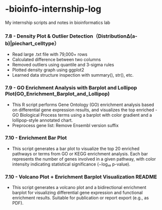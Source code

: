 # -bioinfo-internship-log
My internship scripts and notes in bioinformatics lab

### 7.8 - Density Plot & Outlier Detection（DistributionΔ(a-b)|piechart_celltype）
- Read large .txt file with 79,000+ rows
- Calculated difference between two columns
- Removed outliers using quantile and 3-sigma rules
- Plotted density graph using ggplot2
- Learned data structure inspection with summary(), str(), etc.

### 7.9 - GO Enrichment Analysis with Barplot and Lollipop Plot(GO_Enrichment_Barplot_and_Lollipop)
- This R script performs Gene Ontology (GO) enrichment analysis based on differential gene expression results, and visualizes the top enriched - GO Biological Process terms using a barplot with color gradient and a lollipop-style annotated chart.
- Preprocess gene list: Remove Ensembl version suffix
### 7.10 - Enrichment Bar Plot
- This script generates a bar plot to visualize the top 20 enriched pathways or terms from GO or KEGG enrichment analysis. Each bar represents the number of genes involved in a given pathway, with color intensity indicating statistical significance (−log₁₀ p-value).
### 7.10 -  Volcano Plot + Enrichment Barplot Visualization README
- This script generates a volcano plot and a bidirectional enrichment barplot for visualizing differential gene expression and functional enrichment results. Suitable for publication or report export (e.g., as PDF).
